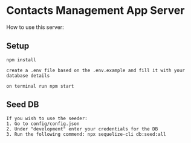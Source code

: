 # Contacts Management App Server

How to use this server:

## Setup

```
npm install
```

```
create a .env file based on the .env.example and fill it with your database details
```
```
on terminal run npm start
```
## Seed DB
```
If you wish to use the seeder:
1. Go to config/config.json
2. Under "development" enter your credentials for the DB
3. Run the following commend: npx sequelize-cli db:seed:all
```

